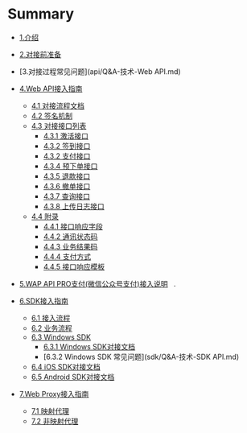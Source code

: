 # Summary
* [1.介绍](README.md)
* [2.对接前准备](business.md)
* [3.对接过程常见问题](api/Q&A-技术-Web API.md)
* [4.Web API接入指南](api/README.md)
    * [4.1 对接流程文档](api/apiflow.md)
    * [4.2 签名机制](api/sign.md)
    * [4.3 对接接口列表]()
       * [4.3.1 激活接口](api/interface/activate.md)
       * [4.3.2 签到接口](api/interface/checkin.md)
       * [4.3.2 支付接口](api/interface/pay.md)
       * [4.3.4 预下单接口](api/interface/precreate.md)
       * [4.3.5 退款接口](api/interface/refund.md)
       * [4.3.6 撤单接口](api/interface/revoke&cancel.md)
       * [4.3.7 查询接口](api/interface/query.md)
       * [4.3.8 上传日志接口](api/interface/uploadLog.md)
    * [4.4 附录]() 
       * [4.4.1 接口响应字段](api/annex/responseParams.md)
       * [4.4.2 通讯状态码](api/annex/responseCode.md)
       * [4.4.3 业务结果码](api/annex/resultCode.md)
       * [4.4.4 支付方式](api/annex/payway.md)
       * [4.4.5 接口响应模板](api/annex/responseExample.md)
* [5.WAP API PRO支付(微信公众号支付)接入说明](api/wap2.md)   .
* [6.SDK接入指南](sdk/README.md)
    * [6.1 接入流程](sdk/flow.md)
    * [6.2 业务流程](sdk/business.md)
    * [6.3 Windows SDK]()
       * [6.3.1 Windows SDK对接文档](sdk/windows.md)
       * [6.3.2 Windows SDK 常见问题](sdk/Q&A-技术-SDK API.md)
    * [6.4 iOS SDK对接文档](sdk/ios.md)
    * [6.5 Android SDK对接文档](sdk/android.md)

* [7.Web Proxy接入指南](proxy/README.md)
    * [7.1 映射代理](proxy/webproxy-auto.md)
    * [7.2 非映射代理](proxy/webproxy.md)

